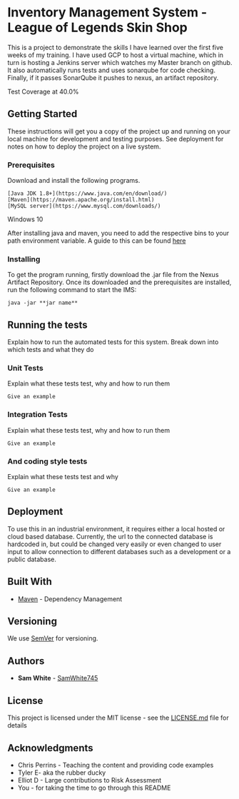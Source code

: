 # Inventory Management System - League of Legends Skin Shop

This is a project to demonstrate the skills I have learned over the first five weeks of my training. I have used GCP to host a virtual machine, which in turn is hosting a Jenkins server which watches my Master branch on github.
It also automatically runs tests and uses sonarqube for code checking. Finally, if it passes SonarQube it pushes to nexus, an artifact repository.

Test Coverage at 40.0%
## Getting Started

These instructions will get you a copy of the project up and running on your local machine for development and testing purposes. See deployment for notes on how to deploy the project on a live system.

### Prerequisites

Download and install the following programs.

```
[Java JDK 1.8+](https://www.java.com/en/download/)
[Maven](https://maven.apache.org/install.html)
[MySQL server](https://www.mysql.com/downloads/)
```

Windows 10

After installing java and maven, you need to add the respective bins to your path environment variable.
A guide to this can be found [here](https://mkyong.com/maven/how-to-install-maven-in-windows/) 

### Installing

To get the program running, firstly download the .jar file from the Nexus Artifact Repository.
Once its downloaded and the prerequisites are installed, run the following command to start the IMS:
```
java -jar **jar name**
```
## Running the tests

Explain how to run the automated tests for this system. Break down into which tests and what they do

### Unit Tests 

Explain what these tests test, why and how to run them

```
Give an example
```

### Integration Tests 
Explain what these tests test, why and how to run them

```
Give an example
```

### And coding style tests

Explain what these tests test and why

```
Give an example
```

## Deployment

To use this in an industrial environment, it requires either a local hosted or cloud based database. Currently, the url to the connected database is hardcoded in, but could be changed very easily or even changed to user input to allow connection to different databases such as a development or a public database. 

## Built With

* [Maven](https://maven.apache.org/) - Dependency Management

## Versioning

We use [SemVer](http://semver.org/) for versioning.

## Authors

* **Sam White** - [SamWhite745](https://github.com/SamWhite745) 


## License

This project is licensed under the MIT license - see the [LICENSE.md](LICENSE.md) file for details 

## Acknowledgments

* Chris Perrins - Teaching the content and providing code examples 
* Tyler E- aka the rubber ducky 
* Elliot D - Large contributions to Risk Assessment 
* You - for taking the time to go through this README 